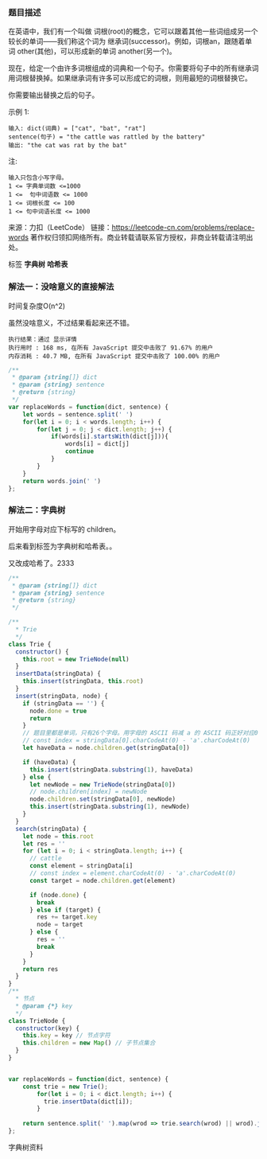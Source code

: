 <!--
 * @File: 
 * @Author: 张宏亮 - zhl@xiaoniren.cn
 * @Date: 2019-08-09 23:03:47
 * @LastEditors: 张宏亮<zhl@xiaoniren.cn>
 * @LastEditTime: 2019-08-12 17:18:57
 * @Description: file content
 * @Versions: 1.0.0
 -->
### 题目描述

在英语中，我们有一个叫做 词根(root)的概念，它可以跟着其他一些词组成另一个较长的单词——我们称这个词为 继承词(successor)。例如，词根an，跟随着单词 other(其他)，可以形成新的单词 another(另一个)。

现在，给定一个由许多词根组成的词典和一个句子。你需要将句子中的所有继承词用词根替换掉。如果继承词有许多可以形成它的词根，则用最短的词根替换它。

你需要输出替换之后的句子。

示例 1:
```
输入: dict(词典) = ["cat", "bat", "rat"]
sentence(句子) = "the cattle was rattled by the battery"
输出: "the cat was rat by the bat"
```
注:
```
输入只包含小写字母。
1 <= 字典单词数 <=1000
1 <=  句中词语数 <= 1000
1 <= 词根长度 <= 100
1 <= 句中词语长度 <= 1000
```
来源：力扣（LeetCode）
链接：https://leetcode-cn.com/problems/replace-words
著作权归领扣网络所有。商业转载请联系官方授权，非商业转载请注明出处。

标签 **字典树** **哈希表** 

### 解法一：没啥意义的直接解法

时间复杂度O(n^2)

虽然没啥意义，不过结果看起来还不错。
```
执行结果：通过 显示详情
执行用时 : 168 ms, 在所有 JavaScript 提交中击败了 91.67% 的用户
内存消耗 : 40.7 MB, 在所有 JavaScript 提交中击败了 100.00% 的用户
```


```js
/**
 * @param {string[]} dict
 * @param {string} sentence
 * @return {string}
 */
var replaceWords = function(dict, sentence) {
    let words = sentence.split(' ')
    for(let i = 0; i < words.length; i++) {
        for(let j = 0; j < dict.length; j++) {
            if(words[i].startsWith(dict[j])){
                words[i] = dict[j]
                continue
            }
        }
    }
    return words.join(' ')
};
```

### 解法二：字典树

开始用字母对应下标写的 children。

后来看到标签为字典树和哈希表。。

又改成哈希了。2333

```js
/**
 * @param {string[]} dict
 * @param {string} sentence
 * @return {string}
 */

/**
  * Trie
  */
class Trie {
  constructor() {
    this.root = new TrieNode(null)
  }
  insertData(stringData) {
    this.insert(stringData, this.root)
  }
  insert(stringData, node) {
    if (stringData == '') {
      node.done = true
      return
    }
    // 题目里都是单词，只有26个字母。用字母的 ASCII 码减 a 的 ASCII 码正好对应0-25
    // const index = stringData[0].charCodeAt(0) - 'a'.charCodeAt(0)
    let haveData = node.children.get(stringData[0])

    if (haveData) {
      this.insert(stringData.substring(1), haveData)
    } else {
      let newNode = new TrieNode(stringData[0])
      // node.children[index] = newNode
      node.children.set(stringData[0], newNode)
      this.insert(stringData.substring(1), newNode)
    }
  }
  search(stringData) {
    let node = this.root
    let res = ''
    for (let i = 0; i < stringData.length; i++) {
      // cattle
      const element = stringData[i]
      // const index = element.charCodeAt(0) - 'a'.charCodeAt(0)
      const target = node.children.get(element)

      if (node.done) {
        break
      } else if (target) {
        res += target.key
        node = target
      } else {
        res = ''
        break
      }
    }
    return res
  }
}
/**
  * 节点
  * @param {*} key
  */
class TrieNode {
  constructor(key) {
    this.key = key // 节点字符
    this.children = new Map() // 子节点集合
  }
}


var replaceWords = function(dict, sentence) {
    const trie = new Trie();
        for(let i = 0; i < dict.length; i++) {
          trie.insertData(dict[i]);
        }
        
    return sentence.split(' ').map(wrod => trie.search(wrod) || wrod).join(' ');
};
```

字典树资料